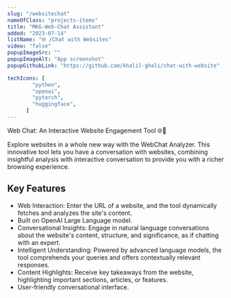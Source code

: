 ```yaml
---
slug: "/websitechat"
nameOfClass: "projects-items"
title: "MKG-Web-Chat Assistant"
added: "2023-07-14"
listName: "🌐 /Chat with Websites"
video: "false"
popupImageSrc: ""
popupImageAlt: "App screenshot"
popupGithubLink: "https://github.com/khalil-ghali/chat-with-website"

techIcons: [
        "python",
        "openai",
        "pytorch",
        "huggingface",
      ]
---
```


Web Chat: An Interactive Website Engagement Tool 🌐🤖

Explore websites in a whole new way with the WebChat Analyzer. This innovative tool lets you have a conversation with websites, combining insightful analysis with interactive conversation to provide you with a richer browsing experience.

## Key Features

- Web Interaction: Enter the URL of a website, and the tool dynamically fetches and 
  analyzes the site's content.
- Built on OpenAI Large Language model.
- Conversational Insights: Engage in natural language conversations about the 
  website's content, structure, and significance, as if chatting with an expert.
- Intelligent Understanding: Powered by advanced language models, the tool 
  comprehends your queries and offers contextually relevant responses.
- Content Highlights: Receive key takeaways from the website, highlighting important 
  sections, articles, or features.
- User-friendly conversational interface.
